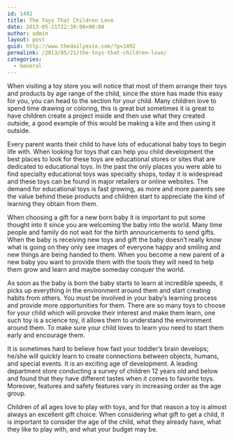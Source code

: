 ```yaml
---
id: 1492
title: The Toys That Children Love
date: 2013-05-21T22:39:00+00:00
author: admin
layout: post
guid: http://www.thedailyevie.com/?p=1492
permalink: /2013/05/21/the-toys-that-children-love/
categories:
  - General
---
```

When visiting a toy store you will notice that most of them arrange their toys and products by age range of the child, since the store has made this easy for you, you can head to the section for your child. Many children love to spend time drawing or coloring, this is great but sometimes it is great to have children create a project inside and then use what they created outside, a good example of this would be making a kite and then using it outside.

Every parent wants their child to have lots of educational baby toys to begin life with. When looking for toys that can help you child development the best places to look for these toys are educational stores or sites that are dedicated to educational toys. In the past the only places you were able to find specialty educational toys was specialty shops, today it is widespread and these toys can be found in major retailers or online websites. The demand for educational toys is fast growing, as more and more parents see the value behind these products and children start to appreciate the kind of learning they obtain from them.

When choosing a gift for a new born baby it is important to put some thought into it since you are welcoming the baby into the world. Many time people and family do not wait for the birth announcements to send gifts. When the baby is receiving new toys and gift the baby doesn’t really know what is going on they only see images of everyone happy and smiling and new things are being handed to them. When you become a new parent of a new baby you want to provide them with the tools they will need to help them grow and learn and maybe someday conquer the world.

As soon as the baby is born the baby starts to learn at incredible speeds, it picks up everything in the environment around them and start creating habits from others. You must be involved in your baby’s learning process and provide more opportunities for them. There are so many toys to choose for your child which will provoke their interest and make them learn, one such toy is a science toy, it allows them to understand the environment around them. To make sure your child loves to learn you need to start them early and encourage them.

It is sometimes hard to believe how fast your toddler’s brain develops; he/she will quickly learn to create connections between objects, humans, and special events. It is an exciting age of development. A leading department store conducting a survey of children 12 years old and below and found that they have different tastes when it comes to favorite toys. Moreover, features and safety features vary in increasing order as the age group.

Children of all ages love to play with toys, and for that reason a toy is almost always an excellent gift choice. When considering what gift to get a child, it is important to consider the age of the child, what they already have, what they like to play with, and what your budget may be.